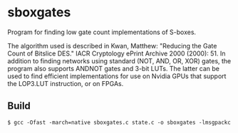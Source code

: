 # sboxgates
Program for finding low gate count implementations of S-boxes.

The algorithm used is described in Kwan, Matthew: "Reducing the Gate Count of Bitslice DES."
IACR Cryptology ePrint Archive 2000 (2000): 51. In addition to finding networks using standard
(NOT, AND, OR, XOR) gates, the program also supports ANDNOT gates and 3-bit LUTs. The latter can be
used to find efficient implementations for use on Nvidia GPUs that support the LOP3.LUT instruction,
or on FPGAs.

## Build

```console
$ gcc -Ofast -march=native sboxgates.c state.c -o sboxgates -lmsgpackc
```
